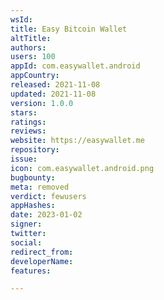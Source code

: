 ```yaml
---
wsId: 
title: Easy Bitcoin Wallet
altTitle: 
authors: 
users: 100
appId: com.easywallet.android
appCountry: 
released: 2021-11-08
updated: 2021-11-08
version: 1.0.0
stars: 
ratings: 
reviews: 
website: https://easywallet.me
repository: 
issue: 
icon: com.easywallet.android.png
bugbounty: 
meta: removed
verdict: fewusers
appHashes: 
date: 2023-01-02
signer: 
twitter: 
social: 
redirect_from: 
developerName: 
features: 

---
```


